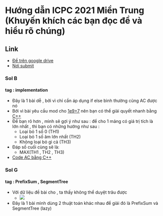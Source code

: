﻿# Hướng dẫn ICPC 2021 Miền Trung (Khuyến khích các bạn đọc đề và hiểu rõ chúng)

## Link
* [Đề trên google drive](https://drive.google.com/drive/folders/1VNTlFeD6VBEb2JIwNzEntjIBU6_EBA9W)
* [Nơi submit](https://oj.vnoi.info/contest/icpc21_mt)


### Sol B 
#### tag : implementation 
* Đây là 1 bài dễ , bởi vì chỉ cần áp dụng if else bình thường cũng AC được nó
* Bởi vì bài yêu cầu mod cho [1e9+7](https://www.google.com/search?q=1e9%2B7&oq=&aqs=chrome.1.69i57j6.3548j0j7&sourceid=chrome&ie=UTF-8) nên bạn có thể giải quyết nhanh bằng [C++](https://vi.wikipedia.org/wiki/C%2B%2B)
* Để bạn rõ hơn , mình sẽ gợi ý như sau : để cho 1 mảng có giá trị tích là lớn nhất , thì
bạn có những hướng như sau :
	* Loại bỏ 1 số 0 (TH1)
	* Loại bỏ 1 số âm lớn nhất (TH2)
	* Không loại bỏ gì cả (TH3) 
* Đáp số cuối cùng sẽ là:
	* MAX(TH1 , TH2 , TH3)
* [Code AC bằng C++](https://github.com/tryCod3/SOL_ICPC/blob/master/Code/B.cpp)

### Sol G

#### tag : PrefixSum , SegmentTree
* Với dữ liệu đề bài cho , ta thấy không thể duyệt trâu được
	* <img src="https://github.com/tryCod3/SOL_ICPC/blob/master/img/TLE_G.jpg">
* Đây là 1 bài mình dùng 2 thuật toán khác nhau để giải đó là PrefixSum và SegmentTree (lazy)
